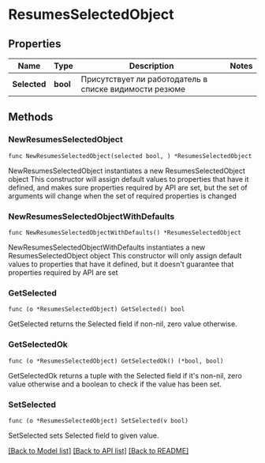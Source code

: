 # ResumesSelectedObject

## Properties

Name | Type | Description | Notes
------------ | ------------- | ------------- | -------------
**Selected** | **bool** | Присутствует ли работодатель в списке видимости резюме | 

## Methods

### NewResumesSelectedObject

`func NewResumesSelectedObject(selected bool, ) *ResumesSelectedObject`

NewResumesSelectedObject instantiates a new ResumesSelectedObject object
This constructor will assign default values to properties that have it defined,
and makes sure properties required by API are set, but the set of arguments
will change when the set of required properties is changed

### NewResumesSelectedObjectWithDefaults

`func NewResumesSelectedObjectWithDefaults() *ResumesSelectedObject`

NewResumesSelectedObjectWithDefaults instantiates a new ResumesSelectedObject object
This constructor will only assign default values to properties that have it defined,
but it doesn't guarantee that properties required by API are set

### GetSelected

`func (o *ResumesSelectedObject) GetSelected() bool`

GetSelected returns the Selected field if non-nil, zero value otherwise.

### GetSelectedOk

`func (o *ResumesSelectedObject) GetSelectedOk() (*bool, bool)`

GetSelectedOk returns a tuple with the Selected field if it's non-nil, zero value otherwise
and a boolean to check if the value has been set.

### SetSelected

`func (o *ResumesSelectedObject) SetSelected(v bool)`

SetSelected sets Selected field to given value.



[[Back to Model list]](../README.md#documentation-for-models) [[Back to API list]](../README.md#documentation-for-api-endpoints) [[Back to README]](../README.md)


